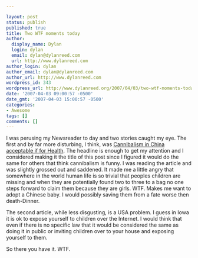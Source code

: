 ```yaml
---

layout: post
status: publish
published: true
title: Two WTF moments today
author:
  display_name: Dylan
  login: dylan
  email: dylan@dylanreed.com
  url: http://www.dylanreed.com
author_login: dylan
author_email: dylan@dylanreed.com
author_url: http://www.dylanreed.com
wordpress_id: 343
wordpress_url: http://www.dylanreed.org/2007/04/03/two-wtf-moments-today/
date: '2007-04-03 09:00:57 -0500'
date_gmt: '2007-04-03 15:00:57 -0500'
categories:
- Awesome
tags: []
comments: []
---
```


I was perusing my Newsreader to day and two stories caught my eye. The first and by far more disturbing, I think, was [Cannibalism in China acceptable if for Health][1]. The headline is enough to get my attention and I considered making it the title of this post since I figured it would do the same for others that think cannibalism is funny. I was reading the article and was slightly grossed out and saddened. It made me a little angry that somewhere in the world human life is so trivial that peoples children are missing and when they are potentially found two to three to a bag no one steps forward to claim them because they are girls. WTF. Makes me want to adopt a Chinese baby. I would possibly saving them from a fate worse then death-Dinner.

   [1]: http://www.weirdasianews.com/2007/04/02/cannibalism-in-china-acceptable-if-for-health/

The second article, while less disgusting, is a USA problem. I guess in Iowa it is ok to expose yourself to children over the Internet. I would think that even if there is no specific law that it would be considered the same as doing it in public or inviting children over to your house and exposing yourself to them. 

So there you have it. WTF.
